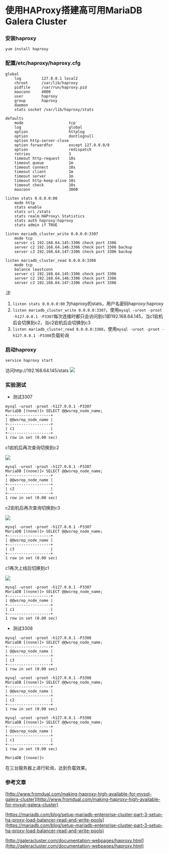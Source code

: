 # 使用HAProxy搭建高可用MariaDB Galera Cluster

### 安装haproxy

```bash
yum install haproxy
```

### 配置/etc/haproxy/haproxy.cfg

```
global
    log         127.0.0.1 local2
    chroot      /var/lib/haproxy
    pidfile     /var/run/haproxy.pid
    maxconn     4000
    user        haproxy
    group       haproxy
    daemon
    stats socket /var/lib/haproxy/stats

defaults
    mode                    tcp
    log                     global
    option                  httplog
    option                  dontlognull
    option http-server-close
    option forwardfor       except 127.0.0.0/8
    option                  redispatch
    retries                 3
    timeout http-request    10s
    timeout queue           1m
    timeout connect         10s
    timeout client          1m
    timeout server          1m
    timeout http-keep-alive 10s
    timeout check           10s
    maxconn                 3000

listen stats 0.0.0.0:80
	mode http
	stats enable
	stats uri /stats  
	stats realm HAProxy\ Statistics 
	stats auth haproxy:haproxy
	stats admin if TRUE

listen mariadb_cluster_write 0.0.0.0:3307
    mode tcp
    server c1 192.168.64.145:3306 check port 3306
    server c2 192.168.64.146:3306 check port 3306 backup
    server c3 192.168.64.147:3306 check port 3306 backup

listen mariadb_cluster_read 0.0.0.0:3308
	mode tcp
    balance leastconn 
	server c1 192.168.64.145:3306 check port 3306
    server c2 192.168.64.146:3306 check port 3306
    server c3 192.168.64.147:3306 check port 3306
```

*注:*

1. `listen stats 0.0.0.0:80` 为haproxy的stats，用户名密码haproxy:haproxy
2. `listen mariadb_cluster_write 0.0.0.0:3307`，使用`mysql -uroot -proot -h127.0.0.1 -P3307`每次连接时都只会访问到c1即192.168.64.145，当c1宕机后会切换到c2，当c2宕机后会切换到c3
2. `listen mariadb_cluster_read 0.0.0.0:3308`，使用`mysql -uroot -proot -h127.0.0.1 -P3308`负载轮询

### 启动haproxy

```
service haproxy start
```

访问http://192.168.64.145/stats
![](http://i.imgur.com/zcChp9M.png)
### 实验测试

* 测试3307

```
mysql -uroot -proot -h127.0.0.1 -P3307
MariaDB [(none)]> SELECT @@wsrep_node_name;
+-------------------+
| @@wsrep_node_name |
+-------------------+
| c1                |
+-------------------+
1 row in set (0.00 sec)
```

c1宕机后再次查询切换到c2

![](http://i.imgur.com/zc53EKc.png)
```
mysql -uroot -proot -h127.0.0.1 -P3307
MariaDB [(none)]> SELECT @@wsrep_node_name;
+-------------------+
| @@wsrep_node_name |
+-------------------+
| c2                |
+-------------------+
1 row in set (0.00 sec)

```
c2宕机后再次查询切换到c3

![](http://i.imgur.com/XleRzpt.png)
```
mysql -uroot -proot -h127.0.0.1 -P3307
MariaDB [(none)]> SELECT @@wsrep_node_name;
+-------------------+
| @@wsrep_node_name |
+-------------------+
| c3                |
+-------------------+
1 row in set (0.00 sec)
```

c1再次上线后切换到c1

![](http://i.imgur.com/48NPiUN.png)
```
mysql -uroot -proot -h127.0.0.1 -P3307
MariaDB [(none)]> SELECT @@wsrep_node_name;
+-------------------+
| @@wsrep_node_name |
+-------------------+
| c1                |
+-------------------+
1 row in set (0.00 sec)

```

* 测试3308

```
mysql -uroot -proot -h127.0.0.1 -P3308
MariaDB [(none)]> SELECT @@wsrep_node_name;
+-------------------+
| @@wsrep_node_name |
+-------------------+
| c3                |
+-------------------+
1 row in set (0.00 sec)

mysql -uroot -proot -h127.0.0.1 -P3308
MariaDB [(none)]> SELECT @@wsrep_node_name;
+-------------------+
| @@wsrep_node_name |
+-------------------+
| c2                |
+-------------------+
1 row in set (0.00 sec)

mysql -uroot -proot -h127.0.0.1 -P3308
MariaDB [(none)]> SELECT @@wsrep_node_name;
+-------------------+
| @@wsrep_node_name |
+-------------------+
| c1                |
+-------------------+
1 row in set (0.00 sec)

MariaDB [(none)]> 
```
在三台服务器上进行轮询，达到负载效果。


### 参考文章

[http://www.fromdual.com/making-haproxy-high-available-for-mysql-galera-cluster](http://www.fromdual.com/making-haproxy-high-available-for-mysql-galera-cluster)

[https://mariadb.com/blog/setup-mariadb-enterprise-cluster-part-3-setup-ha-proxy-load-balancer-read-and-write-pools](https://mariadb.com/blog/setup-mariadb-enterprise-cluster-part-3-setup-ha-proxy-load-balancer-read-and-write-pools)

[http://galeracluster.com/documentation-webpages/haproxy.html](http://galeracluster.com/documentation-webpages/haproxy.html)